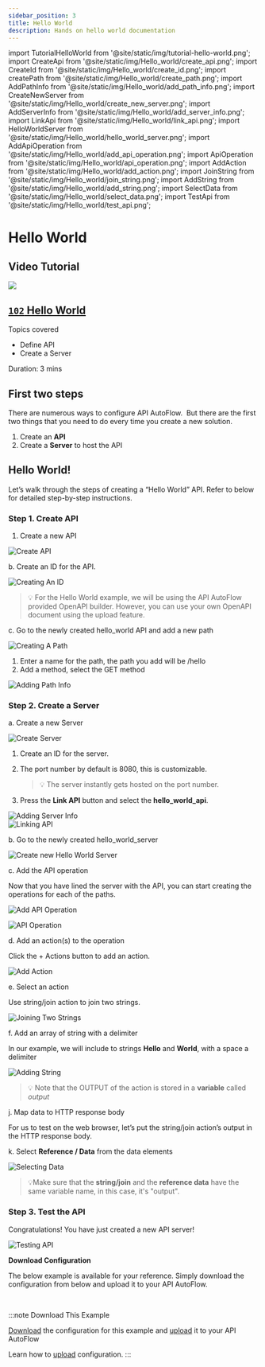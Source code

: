 ```yaml
---
sidebar_position: 3
title: Hello World
description: Hands on hello world documentation
---
```


import TutorialHelloWorld from '@site/static/img/tutorial-hello-world.png';
import CreateApi from '@site/static/img/Hello_world/create_api.png';
import CreateId from '@site/static/img/Hello_world/create_id.png';
import createPath from '@site/static/img/Hello_world/create_path.png';
import AddPathInfo from '@site/static/img/Hello_world/add_path_info.png';
import CreateNewServer from '@site/static/img/Hello_world/create_new_server.png';
import AddServerInfo from '@site/static/img/Hello_world/add_server_info.png';
import LinkApi from '@site/static/img/Hello_world/link_api.png';
import HelloWorldServer from '@site/static/img/Hello_world/hello_world_server.png';
import AddApiOperation from '@site/static/img/Hello_world/add_api_operation.png';
import ApiOperation from '@site/static/img/Hello_world/api_operation.png';
import AddAction from '@site/static/img/Hello_world/add_action.png';
import JoinString from '@site/static/img/Hello_world/join_string.png';
import AddString from '@site/static/img/Hello_world/add_string.png';
import SelectData from '@site/static/img/Hello_world/select_data.png';
import TestApi from '@site/static/img/Hello_world/test_api.png';

# Hello World

## Video Tutorial

<div class="videoBlock">
    <div class="videoLeft">
        <div class="videoWrapper">
            <a href="../../../Tutorial/#102-key-concept-installation-and-hello-world"><img src={TutorialHelloWorld} /></a>
        </div>
    </div>
    <div class="videoRight">
        <div class="videoText">
            <a href="../../../Tutorial/#102-key-concept-installation-and-hello-world"><h2><code>102</code> Hello World</h2></a>
            <p>Topics covered</p>
                <ul>
                    <li>Define API</li>
                    <li>Create a Server</li>
                </ul>
            <p>Duration:  3 mins</p>
        </div>
    </div>
    <div class="videoClearer"></div>
</div>

## First two steps

There are numerous ways to configure API AutoFlow.  But there are the first two things that you need to do every time you create a new solution.

1. Create an **API**
2. Create a **Server** to host the API

## Hello World!

Let’s walk through the steps of creating a “Hello World” API. Refer to below for detailed step-by-step instructions.

### Step 1. Create API

1. Create a new API

<!-- <div class="myResponsiveImg">
    <img src={CreateApi} alt="Creating A New API" class = "myResponsiveImg"/>
</div> -->

![Create API](@site/static/img/Hello_world/create_api.png)

b. Create an ID for the API.

<div class="myResponsiveImg">
    <img src={CreateId} alt="Creating An ID" class = "myResponsiveImg"/>
</div>

> 💡 For the Hello World example, we will be using the API AutoFlow provided OpenAPI builder. However, you can use your own OpenAPI document using the upload feature.

c. Go to the newly created hello_world API and add a new path

<div class="myResponsiveImg">
    <img src={createPath} alt="Creating A Path" class = "myResponsiveImg"/>
</div>

1. Enter a name for the path, the path you add will be /hello
2. Add a method, select the GET method

<div class="myResponsiveImg">
    <img src={AddPathInfo} alt="Adding Path Info" class = "myResponsiveImg"/>
</div>

### Step 2. Create a Server

a. Create a new Server

<!-- <div class="myResponsiveImg">
    <img src={CreateNewServer} alt="Creating A New Server" class = "myResponsiveImg"/>
</div> -->

![Create Server](@site/static/img/Hello_world/create_new_server.png)

1. Create an ID for the server.
2. The port number by default is 8080, this is customizable.

   > 💡 The server instantly gets hosted on the port number.

3. Press the **Link API** button and select the **hello_world_api**.

<div class="myResponsiveImg">
    <img src={AddServerInfo} alt="Adding Server Info" class = "myResponsiveImg"/>
</div>

<div class="myResponsiveImg">
    <img src={LinkApi} alt="Linking API" class = "myResponsiveImg"/>
</div>

b. Go to the newly created hello_world_server

<!-- <div class="myResponsiveImg">
    <img src={HelloWorldServer} alt="Hello World Server" class = "myResponsiveImg"/>
</div> -->

![Create new Hello World Server](@site/static/img/Hello_world/hello_world_server.png)

c. Add the API operation

Now that you have lined the server with the API, you can start creating the operations for each of the paths.

<!-- <div class="myResponsiveImg">
    <img src={AddApiOperation} alt="Adding API Operation" class = "myResponsiveImg"/>
</div> -->

![Add API Operation](@site/static/img/Hello_world/add_api_operation.png)

<div class="myResponsiveImg">
    <img src={ApiOperation} alt="API Operation" class = "myResponsiveImg"/>
</div>

d. Add an action(s) to the operation

Click the + Actions button to add an action.

<!-- <div class="myResponsiveImg">
    <img src={AddAction} alt="Adding Action" class = "myResponsiveImg"/>
</div> -->

![Add Action](@site/static/img/Hello_world/add_action.png)

e. Select an action

Use string/join action to join two strings.

<div class="myResponsiveImg">
<img src={JoinString} alt="Joining Two Strings" class = "myResponsiveImg"/>
</div>

f. Add an array of string with a delimiter

In our example, we will include to strings **Hello** and **World**, with a space a delimiter

<div class="myResponsiveImg">
    <img src={AddString} alt="Adding String" class = "myResponsiveImg"/>
</div>

> 💡 Note that the OUTPUT of the action is stored in a **variable** called _output_

j. Map data to HTTP response body

For us to test on the web browser, let’s put the string/join action’s output in the HTTP response body.

k. Select **Reference / Data** from the data elements

<div class="myResponsiveImg">
    <img src={SelectData} alt="Selecting Data" class = "myResponsiveImg"/>
</div>

> 💡Make sure that the **string/join** and the **reference data** have the same variable name, in this case, it's "output".

### Step 3. Test the API

Congratulations! You have just created a new API server!

<div class="myResponsiveImg">
    <img src={TestApi} alt="Testing API" class = "myResponsiveImg"/>
</div>

**Download Configuration**

The below example is available for your reference. Simply download the configuration from below and upload it to your API AutoFlow.

&nbsp;<br />

:::note Download This Example

[Download](@site/static/file/hello_world_config.json) the configuration for this example and [upload](../../../Documentation/Guide/Settings/#upload-configuration) it to your API AutoFlow

Learn how to [upload](../../../Documentation/Guide/Settings/#upload-configuration) configuration.
:::